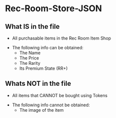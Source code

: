 # Rec-Room-Store-JSON

## What IS in the file
* All purchasable items in the Rec Room Item Shop

- The following info can be obtained:
  - The Name
  - The Price
  - The Rarity
  - Its Premium State (RR+) 


## Whats NOT in the file
* All items that CANNOT be bought using Tokens

- The following info cannot be obtained:
  - The image of the item
